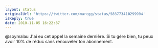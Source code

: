 ```yaml
---
layout: status
originalUrl: 'https://twitter.com/marcgg/status/583773410299904'
isReply: true
date: 2010-11-05 16:22:37
---
```


@soymalau J'ai eu cet appel la semaine dernière. Si tu gère bien, tu peux avoir 10% de réduc sans renouveler ton abonnement.

